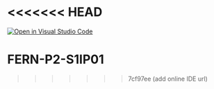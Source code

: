 <<<<<<< HEAD
=======
[![Open in Visual Studio Code](https://classroom.github.com/assets/open-in-vscode-2e0aaae1b6195c2367325f4f02e2d04e9abb55f0b24a779b69b11b9e10269abc.svg)](https://classroom.github.com/online_ide?assignment_repo_id=15458217&assignment_repo_type=AssignmentRepo)
# FERN-P2-S1IP01
>>>>>>> 7cf97ee (add online IDE url)
